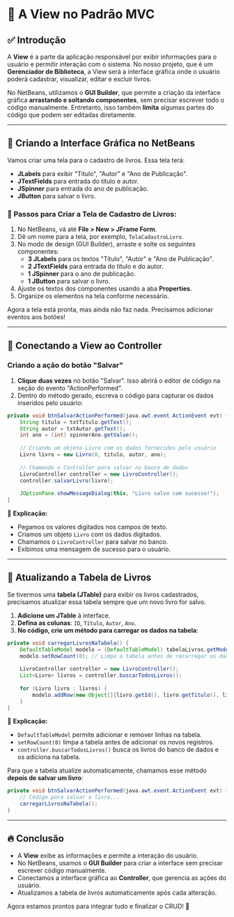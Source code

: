 # 📌 A View no Padrão MVC

## ✅ Introdução
A **View** é a parte da aplicação responsável por exibir informações para o usuário e permitir interação com o sistema. No nosso projeto, que é um **Gerenciador de Biblioteca**, a View será a interface gráfica onde o usuário poderá cadastrar, visualizar, editar e excluir livros.

No NetBeans, utilizamos o **GUI Builder**, que permite a criação da interface gráfica **arrastando e soltando componentes**, sem precisar escrever todo o código manualmente. Entretanto, isso também **limita** algumas partes do código que podem ser editadas diretamente.

---

## 🎨 Criando a Interface Gráfica no NetBeans
Vamos criar uma tela para o cadastro de livros. Essa tela terá:
- **JLabels** para exibir "Título", "Autor" e "Ano de Publicação".
- **JTextFields** para entrada do título e autor.
- **JSpinner** para entrada do ano de publicação.
- **JButton** para salvar o livro.

### 🚀 Passos para Criar a Tela de Cadastro de Livros:
1. No NetBeans, vá até **File > New > JFrame Form**.
2. Dê um nome para a tela, por exemplo, `TelaCadastroLivro`.
3. No modo de design (GUI Builder), arraste e solte os seguintes componentes:
   - **3 JLabels** para os textos "Título", "Autor" e "Ano de Publicação".
   - **2 JTextFields** para entrada do título e do autor.
   - **1 JSpinner** para o ano de publicação.
   - **1 JButton** para salvar o livro.
4. Ajuste os textos dos componentes usando a aba **Properties**.
5. Organize os elementos na tela conforme necessário.

Agora a tela está pronta, mas ainda não faz nada. Precisamos adicionar eventos aos botões!

---

## 🔗 Conectando a View ao Controller
### Criando a ação do botão "Salvar"
1. **Clique duas vezes** no botão "Salvar". Isso abrirá o editor de código na seção do evento "ActionPerformed".
2. Dentro do método gerado, escreva o código para capturar os dados inseridos pelo usuário:

```java
private void btnSalvarActionPerformed(java.awt.event.ActionEvent evt) {  
    String titulo = txtTitulo.getText();
    String autor = txtAutor.getText();
    int ano = (int) spinnerAno.getValue();
    
    // Criando um objeto Livro com os dados fornecidos pelo usuário
    Livro livro = new Livro(0, titulo, autor, ano);
    
    // Chamando o Controller para salvar no banco de dados
    LivroController controller = new LivroController();
    controller.salvarLivro(livro);
    
    JOptionPane.showMessageDialog(this, "Livro salvo com sucesso!");
}
```

📌 **Explicação:**
- Pegamos os valores digitados nos campos de texto.
- Criamos um objeto `Livro` com os dados digitados.
- Chamamos o `LivroController` para salvar no banco.
- Exibimos uma mensagem de sucesso para o usuário.

---

## 🔄 Atualizando a Tabela de Livros
Se tivermos uma **tabela (JTable)** para exibir os livros cadastrados, precisamos atualizar essa tabela sempre que um novo livro for salvo.

1. **Adicione um JTable** à interface.
2. **Defina as colunas**: `ID`, `Título`, `Autor`, `Ano`.
3. **No código, crie um método para carregar os dados na tabela**:

```java
private void carregarLivrosNaTabela() {
    DefaultTableModel modelo = (DefaultTableModel) tabelaLivros.getModel();
    modelo.setRowCount(0); // Limpa a tabela antes de recarregar os dados
    
    LivroController controller = new LivroController();
    List<Livro> livros = controller.buscarTodosLivros();
    
    for (Livro livro : livros) {
        modelo.addRow(new Object[]{livro.getId(), livro.getTitulo(), livro.getAutor(), livro.getAnoPublicacao()});
    }
}
```

📌 **Explicação:**
- `DefaultTableModel` permite adicionar e remover linhas na tabela.
- `setRowCount(0)` limpa a tabela antes de adicionar os novos registros.
- `controller.buscarTodosLivros()` busca os livros do banco de dados e os adiciona na tabela.

Para que a tabela atualize automaticamente, chamamos esse método **depois de salvar um livro**:

```java
private void btnSalvarActionPerformed(java.awt.event.ActionEvent evt) {  
    // Código para salvar o livro...
    carregarLivrosNaTabela();
}
```

---

## 🔥 Conclusão
- A **View** exibe as informações e permite a interação do usuário.
- No NetBeans, usamos o **GUI Builder** para criar a interface sem precisar escrever código manualmente.
- Conectamos a interface gráfica ao **Controller**, que gerencia as ações do usuário.
- Atualizamos a tabela de livros automaticamente após cada alteração.

Agora estamos prontos para integrar tudo e finalizar o CRUD! 🚀

